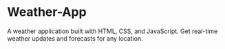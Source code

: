 # Weather-App
A weather application built with HTML, CSS, and JavaScript. Get real-time weather updates and forecasts for any location.
